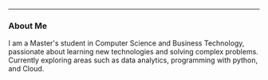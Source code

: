 <html>
<head>
    <title style="text-align: center;">Hi, I'm Sara</title>
    <hr>

</head>
<body>

<div class="content">
    <div class="section">
        <h3 class="section-title">About Me</h3>
        <p class="section-content">
            I am a Master's student in Computer Science and Business Technology, passionate about learning 
            new technologies and solving complex problems. Currently exploring areas 
            such as data analytics, programming with python, and Cloud.
        </p>
    </div>
    
</div>

</body>
</html>
